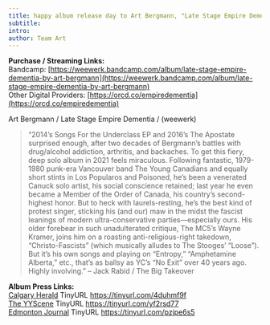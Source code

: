 ```yaml
---
title: happy album release day to Art Bergmann, "Late Stage Empire Dementia" is out now!
subtitle:
intro:
author: Team Art
---
```

  
**Purchase / Streaming Links:**  
Bandcamp: [https://weewerk.bandcamp.com/album/late-stage-empire-dementia-by-art-bergmann](https://weewerk.bandcamp.com/album/late-stage-empire-dementia-by-art-bergmann)  
Other Digital Providers: [https://orcd.co/empiredementia](https://orcd.co/empiredementia)  

Art Bergmann / Late Stage Empire Dementia / (weewerk)
>“2014’s Songs For the Underclass EP and 2016’s The Apostate surprised enough, after two decades of Bergmann’s battles with drug/alcohol addiction, arthritis, and backaches. To get this fiery, deep solo album in 2021 feels miraculous. Following fantastic, 1979-1980 punk-era Vancouver band The Young Canadians and equally short stints in Los Popularos and Poisoned, he’s been a venerated Canuck solo artist, his social conscience retained; last year he even became a Member of the Order of Canada, his country’s second-highest honor. But to heck with laurels-resting, he’s the best kind of protest singer, sticking his (and our) maw in the midst the fascist leanings of modern ultra-conservative parties—especially ours. His older forebear in such unadulterated critique, The MC5’s Wayne Kramer, joins him on a roasting anti-religious-right takedown, “Christo-Fascists” (which musically alludes to The Stooges’ “Loose”). But it’s his own songs and playing on “Entropy,” “Amphetamine Alberta,” etc., that’s as ballsy as YC’s “No Exit” over 40 years ago. Highly involving.” – Jack Rabid / The Big Takeover

<!--more-->
**Album Press Links:**  
[Calgary Herald](https://calgaryherald.com/entertainment/music/confrontational-art-order-of-canada-appointee-art-bergmann-still-raging-against-the-establishment?fbclid=IwAR2ACkV8O4i-tmQLAYBrFfNslrhRTYrC_Jgt1OHyksCMCe6RK7wjLrDPLLA) TinyURL https://tinyurl.com/4duhmf9f  
[The YYScene](http://theyyscene.com/2021/05/20/late-stage-order-of-canada-potentia-art-bergmann-comes-out-singing-at-the-face-of-injustice) TinyURL https://tinyurl.com/yf2rsd77  
[Edmonton Journal](https://edmontonjournal.com/entertainment/local-arts/art-bergmanns-rage-has-seasoned-beautifully-on-new-album) TinyURL https://tinyurl.com/pzjpe6s5  
